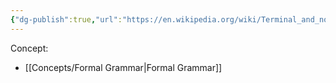 ```yaml
---
{"dg-publish":true,"url":"https://en.wikipedia.org/wiki/Terminal_and_nonterminal_symbols","definition":"Terminal symbols are the elementary symbols of the language defined as part of a formal grammar.","tags":["concept/SRE"],"creation_date":"2024-05-02 17:59","permalink":"/concepts/terminal/","dgPassFrontmatter":true}
---
```


Concept:
- [[Concepts/Formal Grammar\|Formal Grammar]]
